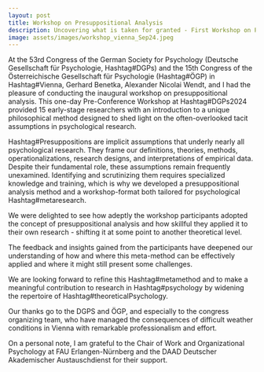 ```yaml
---
layout: post
title: Workshop on Presuppositional Analysis
description: Uncovering what is taken for granted - First Workshop on Presuppositional Analysis 
image: assets/images/workshop_vienna_Sep24.jpeg
---
```


At the 53rd Congress of the German Society for Psychology (Deutsche Gesellschaft für Psychologie, Hashtag#DGPs) and the 15th Congress of the Österreichische Gesellschaft für Psychologie (Hashtag#ÖGP) in Hashtag#Vienna, Gerhard Benetka, Alexander Nicolai Wendt, and I had the pleasure of conducting the inaugural workshop on presuppositional analysis. This one-day Pre-Conference Workshop at Hashtag#DGPs2024 provided 15 early-stage researchers with an introduction to a unique philosophical method designed to shed light on the often-overlooked tacit assumptions in psychological research.

Hashtag#Presuppositions are implicit assumptions that underly nearly all psychological research. They frame our definitions, theories, methods, operationalizations, research designs, and interpretations of empirical data. Despite their fundamental role, these assumptions remain frequently unexamined. Identifying and scrutinizing them requires specialized knowledge and training, which is why we developed a presuppositional analysis method and a workshop-format both tailored for psychological Hashtag#metaresearch.

We were delighted to see how adeptly the workshop participants adopted the concept of presuppositional analysis and how skillful they applied it to their own research - shifting it at some point to another theoretical level.

The feedback and insights gained from the participants have deepened our understanding of how and where this meta-method can be effectively applied and where it might still present some challenges. 

We are looking forward to refine this Hashtag#metamethod and to make a meaningful contribution to research in Hashtag#psychology by widening the repertoire of Hashtag#theoreticalPsychology.

Our thanks go to the DGPS and ÖGP, and especially to the congress organizing team, who have managed the consequences of difficult weather conditions in Vienna with remarkable professionalism and effort.

On a personal note, I am grateful to the Chair of Work and Organizational Psychology at FAU Erlangen-Nürnberg and the DAAD Deutscher Akademischer Austauschdienst for their support.
